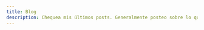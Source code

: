 ```yaml
---
title: Blog
description: Chequea mis últimos posts. Generalmente posteo sobre lo que voy aprendiendo para compartirlo
---
```

